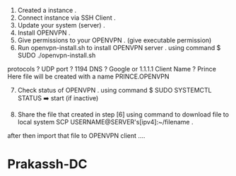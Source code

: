
1. Created a instance .
2. Connect instance via SSH Client .
3. Update your system (server) .
4. Install OPENVPN .
5. Give permissions to your OPENVPN .
(give executable permission)
6. Run openvpn-install.sh to install OPENVPN server .
using command
$ SUDO ./openvpn-install.sh

protocols ? UDP
port ? 1194
DNS ? Google or 1.1.1.1
Client Name ? Prince
Here file will be created with a name PRINCE.OPENVPN

7. Check status of OPENVPN .
using command
$ SUDO SYSTEMCTL STATUS ➡️ start (if inactive)

8. Share the file that created in step [6]
using command to download file to local system
SCP USERNAME@SERVER's[ipv4]:~/filename .

after then import that file to OPENVPN client ....
# Prakassh-DC
